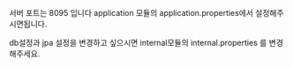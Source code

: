 서버 포트는 8095 입니다
application 모듈의 application.properties에서 설정해주시면됩니다.

db설정과 jpa 설정을 변경하고 싶으시면
internal모듈의 internal.properties 를 변경해주세요.

